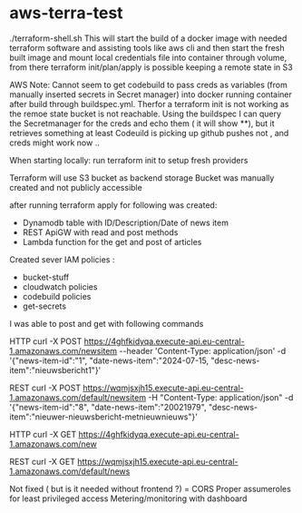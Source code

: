 # aws-terra-test

./terraform-shell.sh 
This will start the build of a docker image with needed terraform software and assisting tools like aws cli and then start the fresh built image and mount local credentials file into container through volume, from there terraform init/plan/apply is possible keeping a remote state in S3

AWS Note: 
Cannot seem to get codebuild to pass creds as variables (from manually inserted secrets in Secret manager) into docker running container after build through buildspec.yml. Therfor a terraform init is not working as the remoe state bucket is not reachable. Using the buildspec I can query the Secretmanager for the creds and echo them ( it will show **), but it retrieves something at least 
Codeuild is picking up github pushes not , and creds might work now .. 

When starting locally: run terraform init to setup fresh providers

Terraform will use S3 bucket as backend storage 
Bucket was manually created and not publicly accessible

after running terraform apply for following was created:
- Dynamodb table with ID/Description/Date of news item
- REST ApiGW with read and post methods
- Lambda function for the get and post of articles

Created sever IAM policies  : 
- bucket-stuff
- cloudwatch policies
- codebuild policies
- get-secrets

I was able to post and get with following commands

HTTP  curl -X POST https://4ghfkidyqa.execute-api.eu-central-1.amazonaws.com/newsitem  --header 'Content-Type: application/json' -d '{"news-item-id":"1", "date-news-item":"2024-07-15, "desc-news-item":"nieuwsbericht1"}'

REST  curl -X POST https://wqmjsxjh15.execute-api.eu-central-1.amazonaws.com/default/newsitem -H "Content-Type: application/json" -d '{"news-item-id":"8", "date-news-item":"20021979", "desc-news-item":"nieuwer-nieuwsbericht-metnieuwnieuws"}'

HTTP curl -X GET https://4ghfkidyqa.execute-api.eu-central-1.amazonaws.com/new

REST curl -X GET https://wqmjsxjh15.execute-api.eu-central-1.amazonaws.com/default/news



Not fixed ( but is it needed without frontend ?) = CORS 
Proper assumeroles for least privileged access 
Metering/monitoring with dashboard 






